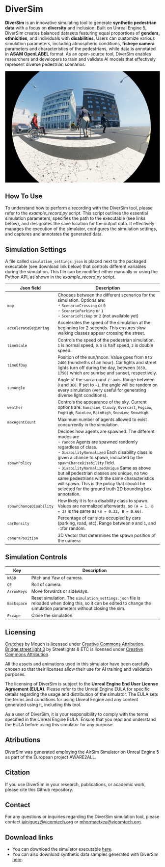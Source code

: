 # DiverSim

**DiverSim** is an innovative simulating tool to generate **synthetic pedestrian data** with a focus on **diversity** and inclusion. Built on Unreal Engine 5, DiverSim creates balanced datasets featuring equal proportions of **genders, ethnicities**, and individuals with **disabilities**. Users can customize various simulation parameters, including atmospheric conditions, **fisheye camera** parameters and characteristics of the pedestrians, while data is annotated in **ASAM OpenLABEL** format. As an open-source tool, DiverSim enables researchers and developers to train and validate AI models that effectively represent diverse pedestrian scenarios.

![DiverSim fisheye camera capture, showing pedestrians of different characteristics](./images/fisheye_capture.png "DiverSim fisheye camera capture")

## How To Use
To understand how to perform a recording with the DiverSim tool, please refer to the *example_record.py* script. This script outlines the essential simulation parameters, specifies the path to the executable (see links below), and designates the save location for the output data. It effectively manages the execution of the simulator, configures the simulation settings, and captures and annotates the generated data.

## Simulation Settings

A file called `simulation_settings.json` is placed next to the packaged executable (see download link below) that controls different variables during the simulation. This file can be modified either manually or using the Python API, as shown in the *example_record.py* script.

| Json field | Description |
| --- | --- | 
| `map` | Chooses between the different scenarios for the simulation. Options are:  <br /> - `ScenarioCrossing` or `0` <br /> - `ScenarioParking` or `1` <br /> - `ScenarioPickup` or `2` (not available yet)|  
| `accelerateBeginning` | Accelerates the speed of the simulation at the beginning for 2 seconds. This ensures slow walking classes appear crossing the street. | 
| `timeScale` | Controls the speed of the pedestrian simulation. `1` is normal speed, `0.5` is half speed, `2` is double speed.| 
| `timeOfDay` | Position of the sun/moon. Value goes from `0` to `2400` (hundreths of an hour). Car lights and street lights turn off during the day, between `[650, 1750]` which are sunrise and sunset, respectively. |
| `sunAngle` | Angle of the sun around z-axis. Range between `0` and `360`. If set to `-1`, the angle will be random on every simulation (very useful for generating diverse light conditions). |
| `weather` | Controls the appearence of the sky. Current options are: `Sunshine`, `Cloudy`, `Overcast`, `FogLow`, `FogHigh`, `RainLow`, `RainHigh`, `SnowLow`, `SnowHigh`.  |
| `maxAgentCount` | Maximum number of agents allowed to exist concurrently in the simulation. |
| `spawnPolicy` | Decides how agents are spawned. The different modes are <br /> - `random` Agents are spawned randomly regardless of class. <br /> - `DisabilityNormalized` Each disability class is given a chance to spawn, indicated by the `spawnChanceDisability` field. <br /> - `DisabilityNormalizedUnique` Same as above but all pedestrian classes are unique, no two same pedestrians with the same characteristics will spawn. This is the policy that should be selected for the ground truth 2D bounding box annotation.|
| `spawnChanceDisability` | How likely it is for a disability class to spawn. <br /> Values are normalized afterwards, so `(A = 1, B = 2)` is the same as `(A = 0.33, B = 0.66)`. |
| `carDensity` | Percentage of car slots occupied by cars (parking, road, etc). Range between `0` and `1`, and `-1`for random. |
| `cameraPosition` | 3D Vector that determines the spawn position of the camera |


## Simulation Controls

| Key | Description |
| --- | --- |
`WASD` | Pitch and Yaw of camera.
`QE` | Roll of camera.
`ArrowKeys` | Move forwards or sideways.
`Backspace` | Reset simulation. The `simulation_settings.json` file is reloaded when doing this, so it can be edited to change the simulation parameters without closing the sim.
`Escape` | Close the simulation.

## Licensing
[Crutches](https://skfb.ly/6WMZr) by Mouch is licensed under [Creative Commons Attribution](http://creativecommons.org/licenses/by/4.0/).   
[Bridge street light 3](https://skfb.ly/oxpWT) by Streetlights & ETC is licensed under [Creative Commons Attribution](http://creativecommons.org/licenses/by/4.0/).

All the assets and animations used in this simulator have been carefully chosen so that their licenses allow their use for AI training and validation purposes.

The licensing of DiverSim is subject to the **Unreal Engine End User License Agreement (EULA)**. Please refer to the Unreal Engine EULA for specific details regarding the usage and distribution of the simulator. The EULA sets the terms and conditions for using Unreal Engine and any content generated using it, including this tool.

As a user of DiverSim, it is your responsibility to comply with the terms specified in the Unreal Engine EULA. Ensure that you read and understand the EULA before using this simulator for any purpose.

## Atributions
DiverSim was generated employing the AirSim Simulator on Unreal Engine 5 as part of the European project AWARE2ALL.

## Citation
If you use DiverSim in your research, publications, or academic work, please cite this Github repository.

## Contact
For any questions or inquiries regarding the DiverSim simulation tool, please contact jainiguez@vicomtech.org or mhormaetxea@vicomtech.org.

## Download links
- You can download the simulator executable [here](https://opendatasets.vicomtech.org/di21-diversim/ceb2d330).
- You can also download synthetic data samples generated with DiverSim [here](https://opendatasets.vicomtech.org/di21-diversim-example-data/9187bf5b).
